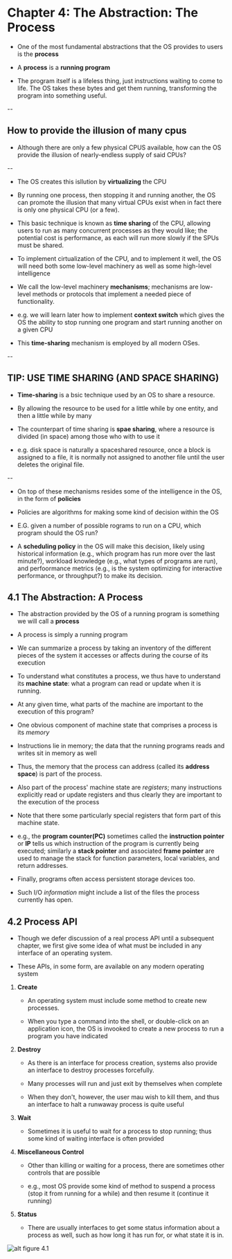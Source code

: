 # Chapter 4: The Abstraction: The Process

- One of the most fundamental abstractions that the OS provides to users is the **process**

- A **process** is a **running program**

- The program itself is a lifeless thing, just instructions waiting to come to life.  The OS takes these bytes and get them running, transforming the program into something useful.

--

## How to provide the illusion of many cpus

- Although there are only a few physical CPUS available, how can the OS provide the illusion of nearly-endless supply of said CPUs?

--

- The OS creates this isllution by **virtualizing** the CPU

- By running one process, then stopping it and running another, the OS can promote the illusion that many virtual CPUs exist when in fact there is only one physical CPU (or a few).

- This basic technique is known as **time sharing** of the CPU, allowing users to run as many concurrent processes as they would like; the potential cost is performance, as each will run more slowly if the SPUs must be shared.

- To implement cirtualization of the CPU, and to implement it well, the OS  will need both some low-level machinery as well as some high-level intelligence 

- We call the low-level machinery **mechanisms**; mechanisms are low-level methods or protocols that implement a needed piece of functionality.

- e.g. we will learn later how to implement **context switch** which gives the OS the ability to stop running one program and start running another on a given CPU

- This **time-sharing** mechanism is employed by all modern OSes.

--

## TIP: USE TIME SHARING (AND SPACE SHARING)

- **Time-sharing** is a bsic technique used by an OS to share a resource.

- By allowing the resource to be used for a little while by one entity, and then a little while by many

- The counterpart of time sharing is **spae sharing**, where a resource is divided  (in space) among those who with to use it

- e.g. disk space is naturally a spaceshared resource, once a block is assigned to a file, it is normally not assigned to another file until the user deletes the original file.

--

- On top of these mechanisms resides some of the intelligence in the OS, in the form of **policies**

- Policies are algorithms for making some kind of decision within the OS

- E.G. given a number of possible rograms to run on a CPU, which program should the OS run?

- A **scheduling policy** in the OS will make this decision, likely using historical information (e.g., which program has run more over the last minute?), workload knowledge (e.g., what types of programs are run), and perfoormance metrics (e.g., is the system optimizing for interactive performance, or throughput?) to make its decision.

## 4.1 The Abstraction: A Process

- The abstraction provided by the OS of a running program is something we will call a **process**

- A process is simply a running program

- We can summarize a process by taking an inventory of the different pieces of the system it accesses or affects during the course of its execution

- To understand what constitutes a process, we thus have to understand its **machine state**: what a program can read or update when it is running.

- At any given time, what parts of the machine are important to the execution of this program?

- One obvious component of machine state that comprises a process is its _memory_

- Instructions lie in memory; the data that the running programs reads and writes sit in memory as well

- Thus, the memory that the process can address (called its **address space**) is part of the process.

- Also part of the process' machine state are _registers_; many instructions explicitly read or update registers and thus clearly they are important to the execution of the process

- Note that there some particularly special registers that form part of this machine state.

- e.g., the **program counter(PC)** sometimes called the **instruction pointer** or **IP** tells us which instruction of the program is currently being executed; similarly a **stack pointer** and associated **frame pointer** are used to manage the stack for function parameters, local variables, and return addresses.

- Finally, programs often access persistent storage devices too.

- Such I/O _information_ might include a list of the files the process currently has open.

## 4.2 Process API

- Though we defer discussion of a real process API until a subsequent chapter, we first give some idea of what must be included in any interface of an operating system.

- These APIs, in some form, are available on any modern operating system 

1. **Create**
   - An operating system must include some method to create new processes.

   - When you type a command into the shell, or double-click on an application icon, the OS is invooked to create a new process to run a program you have indicated

2. **Destroy**

   - As there is an interface for process creation, systems also provide an interface to destroy processes forcefully.

   - Many processes will run and just exit by themselves when complete

   - When they don't, however, the user mau wish to kill them, and thus an interface to halt a runwaway process is quite useful

3. **Wait**

   - Sometimes it is useful to wait for a process to stop running; thus some kind of waiting interface is often provided

4. **Miscellaneous Control**

   - Other than killing or waiting for a process, there are sometimes other controls that are possible 

   - e.g., most OS provide some kind of method to suspend a process (stop it from running for a while) and then resume it (continue it running)

5. **Status**

   - There are usually interfaces to get some status information about a process as well, such as how long it has run for, or what state it is in.

![alt figure 4.1](/Figure-4-1.png)